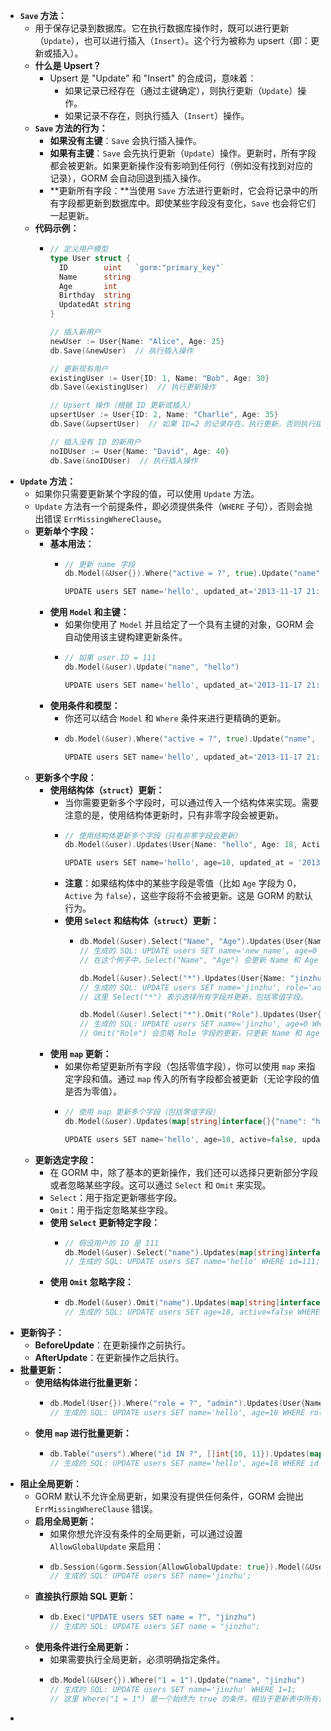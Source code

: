 - **`Save` 方法：**
	- 用于保存记录到数据库。它在执行数据库操作时，既可以进行更新（`Update`），也可以进行插入（`Insert`）。这个行为被称为 upsert（即：更新或插入）。
	- **什么是 Upsert？**
		- Upsert 是 "Update" 和 "Insert" 的合成词，意味着：
			- 如果记录已经存在（通过主键确定），则执行更新（`Update`）操作。
			- 如果记录不存在，则执行插入（`Insert`）操作。
	- **`Save` 方法的行为：**
		- **如果没有主键**：`Save` 会执行插入操作。
		- **如果有主键**：`Save` 会先执行更新（`Update`）操作。更新时，所有字段都会被更新。如果更新操作没有影响到任何行（例如没有找到对应的记录），GORM 会自动回退到插入操作。
		- **更新所有字段：**当使用 `Save` 方法进行更新时，它会将记录中的所有字段都更新到数据库中。即使某些字段没有变化，`Save` 也会将它们一起更新。
	- **代码示例：**
		- ```go
		  // 定义用户模型
		  type User struct {
		  	ID        uint   `gorm:"primary_key"`
		  	Name      string
		  	Age       int
		  	Birthday  string
		  	UpdatedAt string
		  }
		  
		  // 插入新用户
		  newUser := User{Name: "Alice", Age: 25}
		  db.Save(&newUser)  // 执行插入操作
		  
		  // 更新现有用户
		  existingUser := User{ID: 1, Name: "Bob", Age: 30}
		  db.Save(&existingUser)  // 执行更新操作
		  
		  // Upsert 操作（根据 ID 更新或插入）
		  upsertUser := User{ID: 2, Name: "Charlie", Age: 35}
		  db.Save(&upsertUser)  // 如果 ID=2 的记录存在，执行更新，否则执行插入
		  
		  // 插入没有 ID 的新用户
		  noIDUser := User{Name: "David", Age: 40}
		  db.Save(&noIDUser)  // 执行插入操作
		  ```
- **`Update` 方法：**
	- 如果你只需要更新某个字段的值，可以使用 `Update` 方法。
	- `Update` 方法有一个前提条件，即必须提供条件（`WHERE` 子句），否则会抛出错误 `ErrMissingWhereClause`。
	- **更新单个字段：**
		- **基本用法：**
			- ```go
			  // 更新 name 字段
			  db.Model(&User{}).Where("active = ?", true).Update("name", "hello")
			  
			  UPDATE users SET name='hello', updated_at='2013-11-17 21:34:10' WHERE active=true;
			  ```
		- **使用 `Model` 和主键：**
			- 如果你使用了 `Model` 并且给定了一个具有主键的对象，GORM 会自动使用该主键构建更新条件。
			- ```go
			  // 如果 user.ID = 111
			  db.Model(&user).Update("name", "hello")
			  
			  UPDATE users SET name='hello', updated_at='2013-11-17 21:34:10' WHERE id=111;
			  ```
		- **使用条件和模型：**
			- 你还可以结合 `Model` 和 `Where` 条件来进行更精确的更新。
			- ```go
			  db.Model(&user).Where("active = ?", true).Update("name", "hello")
			  
			  UPDATE users SET name='hello', updated_at='2013-11-17 21:34:10' WHERE id=111 AND active=true;
			  ```
	- **更新多个字段：**
		- **使用结构体（`struct`）更新：**
			- 当你需要更新多个字段时，可以通过传入一个结构体来实现。需要注意的是，使用结构体更新时，只有非零字段会被更新。
			- ```go
			  // 使用结构体更新多个字段（只有非零字段会更新）
			  db.Model(&user).Updates(User{Name: "hello", Age: 18, Active: false})
			  
			  UPDATE users SET name='hello', age=18, updated_at = '2013-11-17 21:34:10' WHERE id = 111;
			  ```
			- **注意**：如果结构体中的某些字段是零值（比如 `Age` 字段为 0，`Active` 为 `false`），这些字段将不会被更新。这是 GORM 的默认行为。
			- **使用 `Select` 和结构体（`struct`）更新：**
				- ```go
				  db.Model(&user).Select("Name", "Age").Updates(User{Name: "new_name", Age: 0})
				  // 生成的 SQL: UPDATE users SET name='new_name', age=0 WHERE id=111;
				  // 在这个例子中，Select("Name", "Age") 会更新 Name 和 Age 字段，即使 Age 字段的值是零。
				  
				  db.Model(&user).Select("*").Updates(User{Name: "jinzhu", Role: "admin", Age: 0})
				  // 生成的 SQL: UPDATE users SET name='jinzhu', role='admin', age=0 WHERE id=111;
				  // 这里 Select("*") 表示选择所有字段并更新，包括零值字段。
				  
				  db.Model(&user).Select("*").Omit("Role").Updates(User{Name: "jinzhu", Role: "admin", Age: 0})
				  // 生成的 SQL: UPDATE users SET name='jinzhu', age=0 WHERE id=111;
				  // Omit("Role") 会忽略 Role 字段的更新，只更新 Name 和 Age 字段。
				  ```
		- **使用 `map` 更新：**
			- 如果你希望更新所有字段（包括零值字段），你可以使用 `map` 来指定字段和值。通过 `map` 传入的所有字段都会被更新（无论字段的值是否为零值）。
			- ```go
			  // 使用 map 更新多个字段（包括零值字段）
			  db.Model(&user).Updates(map[string]interface{}{"name": "hello", "age": 18, "active": false})
			  
			  UPDATE users SET name='hello', age=18, active=false, updated_at='2013-11-17 21:34:10' WHERE id=111;
			  ```
	- **更新选定字段：**
		- 在 GORM 中，除了基本的更新操作，我们还可以选择只更新部分字段或者忽略某些字段。这可以通过 `Select` 和 `Omit` 来实现。
		- `Select`：用于指定更新哪些字段。
		- `Omit`：用于指定忽略某些字段。
		- **使用 `Select` 更新特定字段：**
			- ```go
			  // 假设用户的 ID 是 111
			  db.Model(&user).Select("name").Updates(map[string]interface{}{"name": "hello", "age": 18, "active": false})
			  // 生成的 SQL: UPDATE users SET name='hello' WHERE id=111;
			  ```
		- **使用 `Omit` 忽略字段：**
			- ```go
			  db.Model(&user).Omit("name").Updates(map[string]interface{}{"name": "hello", "age": 18, "active": false})
			  // 生成的 SQL: UPDATE users SET age=18, active=false WHERE id=111;
			  ```
- **更新钩子：**
	- **BeforeUpdate**：在更新操作之前执行。
	- **AfterUpdate**：在更新操作之后执行。
- **批量更新：**
	- **使用结构体进行批量更新：**
		- ```go
		  db.Model(User{}).Where("role = ?", "admin").Updates(User{Name: "hello", Age: 18})
		  // 生成的 SQL: UPDATE users SET name='hello', age=18 WHERE role = 'admin';
		  ```
	- **使用 `map` 进行批量更新：**
		- ```go
		  db.Table("users").Where("id IN ?", []int{10, 11}).Updates(map[string]interface{}{"name": "hello", "age": 18})
		  // 生成的 SQL: UPDATE users SET name='hello', age=18 WHERE id IN (10, 11);
		  ```
- **阻止全局更新：**
	- GORM 默认不允许全局更新，如果没有提供任何条件，GORM 会抛出 `ErrMissingWhereClause` 错误。
	- **启用全局更新：**
		- 如果你想允许没有条件的全局更新，可以通过设置 `AllowGlobalUpdate` 来启用：
		- ```go
		  db.Session(&gorm.Session{AllowGlobalUpdate: true}).Model(&User{}).Update("name", "jinzhu")
		  // 生成的 SQL: UPDATE users SET name='jinzhu';
		  ```
	- **直接执行原始 SQL 更新：**
		- ```go
		  db.Exec("UPDATE users SET name = ?", "jinzhu")
		  // 生成的 SQL: UPDATE users SET name = "jinzhu";
		  ```
	- **使用条件进行全局更新：**
		- 如果需要执行全局更新，必须明确指定条件。
		- ```go
		  db.Model(&User{}).Where("1 = 1").Update("name", "jinzhu")
		  // 生成的 SQL: UPDATE users SET name='jinzhu' WHERE 1=1;
		  // 这里 Where("1 = 1") 是一个始终为 true 的条件，相当于更新表中所有记录。
		  ```
-